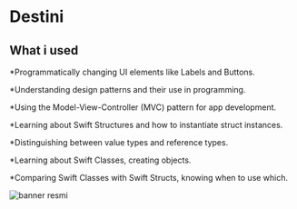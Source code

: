 

#  Destini
## What i used


*Programmatically changing UI elements like Labels and Buttons.

*Understanding design patterns and their use in programming.

*Using the Model-View-Controller (MVC) pattern for app development.

*Learning about Swift Structures and how to instantiate struct instances.

*Distinguishing between value types and reference types.

*Learning about Swift Classes, creating objects.

*Comparing Swift Classes with Swift Structs, knowing when to use which.



![banner resmi](https://r.resimlink.com/Uqkcmv5d.png)


